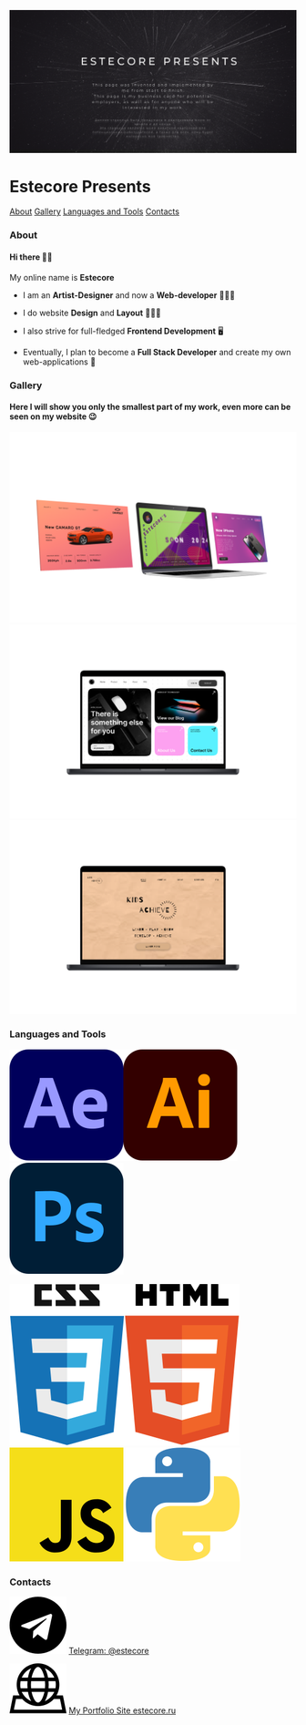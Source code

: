 [![MyIntro](intro__page.png)](https://estecore.ru/ 'My portfolio site')
# Estecore Presents


[About](#about)
[Gallery](#gallery)
[Languages and Tools](#lang)
[Contacts](#contacts)
<!-- [Blog](#blog) -->


### About
<a id='about'></a>

#### Hi there 👋🏻

My online name is __Estecore__

* I am an __Artist-Designer__ and now a __Web-developer__ 👨🏻‍🎨

* I do website __Design__ and __Layout__ 👨🏻‍💻

* I also strive for full-fledged __Frontend Development__ 🖥

* Eventually, I plan to become a __Full Stack Developer__ and create my own web-applications 👾


### Gallery
<a id='gallery'></a>

#### Here I will show you only the smallest part of my work, even more can be seen on my website 😉

![Web-design](img1-3.png)
![Web-design](img4-3.png)
![Web-design](img6-3.png)


### Languages and Tools
<a id='lang'></a>

![Alt text](ae.svg)![Alt text](ai.svg)![Alt text](ps.svg)

![Alt text](css.svg)![Alt text](html.svg)![Alt text](js.svg)
![Alt text](python.svg)


### Contacts
<a id='contacts'></a>

[![Alt text](tg.svg)](https://t.me/estecore) [Telegram: @estecore](https://t.me/estecore)

[![Alt text](web.svg)](https://estecore.ru) [My Portfolio Site estecore.ru](https://estecore.ru)


<!-- ### Blog Post
<a id='blog'></a> -->
